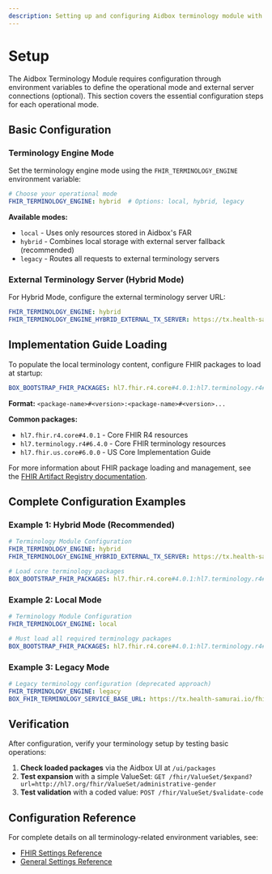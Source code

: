 ```yaml
---
description: Setting up and configuring Aidbox terminology module with different operational modes
---
```


# Setup

The Aidbox Terminology Module requires configuration through environment variables to define the operational mode and external server connections (optional). This section covers the essential configuration steps for each operational mode.

## Basic Configuration

### Terminology Engine Mode

Set the terminology engine mode using the `FHIR_TERMINOLOGY_ENGINE` environment variable:

```yaml
# Choose your operational mode
FHIR_TERMINOLOGY_ENGINE: hybrid  # Options: local, hybrid, legacy
```

**Available modes:**
- `local` - Uses only resources stored in Aidbox's FAR
- `hybrid` - Combines local storage with external server fallback (recommended)
- `legacy` - Routes all requests to external terminology servers

### External Terminology Server (Hybrid Mode)

For Hybrid Mode, configure the external terminology server URL:

```yaml
FHIR_TERMINOLOGY_ENGINE: hybrid
FHIR_TERMINOLOGY_ENGINE_HYBRID_EXTERNAL_TX_SERVER: https://tx.health-samurai.io/fhir
```

## Implementation Guide Loading

To populate the local terminology content, configure FHIR packages to load at startup:

```yaml
BOX_BOOTSTRAP_FHIR_PACKAGES: hl7.fhir.r4.core#4.0.1:hl7.terminology.r4#6.4.0
```

**Format:** `<package-name>#<version>:<package-name>#<version>...`

**Common packages:**
- `hl7.fhir.r4.core#4.0.1` - Core FHIR R4 resources
- `hl7.terminology.r4#6.4.0` - Core FHIR terminology resources
- `hl7.fhir.us.core#6.0.0` - US Core Implementation Guide

For more information about FHIR package loading and management, see the [FHIR Artifact Registry documentation](../../artifact-registry/artifact-registry-overview.md).

## Complete Configuration Examples

### Example 1: Hybrid Mode (Recommended)

```yaml
# Terminology Module Configuration
FHIR_TERMINOLOGY_ENGINE: hybrid
FHIR_TERMINOLOGY_ENGINE_HYBRID_EXTERNAL_TX_SERVER: https://tx.health-samurai.io/fhir

# Load core terminology packages
BOX_BOOTSTRAP_FHIR_PACKAGES: hl7.fhir.r4.core#4.0.1:hl7.terminology.r4#6.4.0:hl7.fhir.us.core#6.0.0
```

### Example 2: Local Mode

```yaml
# Terminology Module Configuration  
FHIR_TERMINOLOGY_ENGINE: local

# Must load all required terminology packages
BOX_BOOTSTRAP_FHIR_PACKAGES: hl7.fhir.r4.core#4.0.1:hl7.terminology.r4#6.4.0:your.custom.package#1.0.0
```

### Example 3: Legacy Mode

```yaml
# Legacy terminology configuration (deprecated approach)
FHIR_TERMINOLOGY_ENGINE: legacy
BOX_FHIR_TERMINOLOGY_SERVICE_BASE_URL: https://tx.health-samurai.io/fhir
```

## Verification

After configuration, verify your terminology setup by testing basic operations:

1. **Check loaded packages** via the Aidbox UI at `/ui/packages`
2. **Test expansion** with a simple ValueSet: `GET /fhir/ValueSet/$expand?url=http://hl7.org/fhir/ValueSet/administrative-gender`
3. **Test validation** with a coded value: `POST /fhir/ValueSet/$validate-code`

## Configuration Reference

For complete details on all terminology-related environment variables, see:
- [FHIR Settings Reference](../../reference/settings/fhir.md#terminology)
- [General Settings Reference](../../reference/settings/general.md#bootstrap-fhir-packages)
